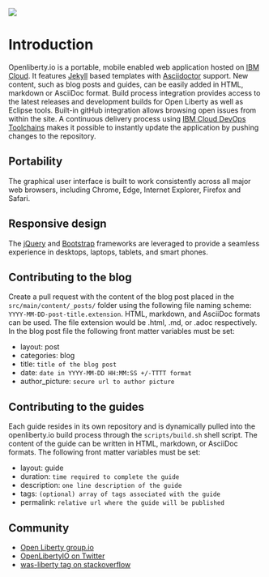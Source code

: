 ![](src/main/content/img/logo.png)
 
# Introduction
Openliberty.io is a portable, mobile enabled web application hosted on [IBM Cloud](https://console.bluemix.net/). It features [Jekyll](https://jekyllrb.com/) based templates with [Asciidoctor](http://asciidoctor.org/) support. New content, such as blog posts and guides, can be easily added in HTML, markdown or AsciiDoc format. Build process integration provides access to the latest releases and development builds for Open Liberty as well as Eclipse tools. Built-in gitHub integration allows browsing open issues from within the site. A continuous delivery process using [IBM Cloud DevOps Toolchains](https://www.ibm.com/devops/method/category/tools/) makes it possible to instantly update the application by pushing changes to the repository. 
 
## Portability
The graphical user interface is built to work consistently across all major web browsers, including Chrome, Edge, Internet Explorer, Firefox and Safari.

## Responsive design
The [jQuery](https://jquery.com/) and [Bootstrap](http://getbootstrap.com/) frameworks are leveraged to provide a seamless experience in desktops, laptops, tablets, and smart phones.

## Contributing to the blog
Create a pull request with the content of the blog post placed in the `src/main/content/_posts/` folder using the following file naming scheme: `YYYY-MM-DD-post-title.extension`. HTML, markdown, and AsciiDoc formats can be used. The file extension would be .html, .md, or .adoc respectively. In the blog post file the following front matter variables must be set:
- layout: post
- categories: blog
- title: `title of the blog post`
- date: `date in YYYY-MM-DD HH:MM:SS +/-TTTT format`
- author_picture: `secure url to author picture`

## Contributing to the guides
Each guide resides in its own repository and is dynamically pulled into the openliberty.io build process through the `scripts/build.sh` shell script. The content of the guide can be written in HTML, markdown, or AsciiDoc formats. The following front matter variables must be set:
- layout: guide
- duration: `time required to complete the guide`
- description: `one line description of the guide`
- tags: `(optional) array of tags associated with the guide`
- permalink: `relative url where the guide will be published`

## Community
- [Open Liberty group.io](https://groups.io/g/openliberty)
- [OpenLibertyIO on Twitter](https://twitter.com/OpenLibertyIO)
- [was-liberty tag on stackoverflow](https://stackoverflow.com/questions/tagged/websphere-liberty)

